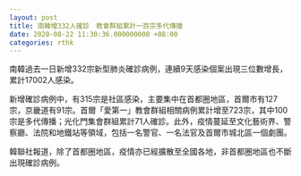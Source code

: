 ```yaml
---
layout: post
title: 南韓增332人確診　教會群組累計一百宗多代傳播
date: 2020-08-22 11:30:36.000000000 +08:00
categories: rthk
---
```


南韓過去一日新增332宗新型肺炎確診病例，連續9天感染個案出現三位數增長，累計17002人感染。

新增確診病例中，有315宗是社區感染，主要集中在首都圈地區，首爾市有127宗，京畿道有91宗。首爾「愛第一」教會群組相關病例累計增至723宗，其中100宗是多代傳播；光化門集會群組累計71人確診。此外，疫情蔓延至文化藝術界、警察廳、法院和地鐵站等領域，包括一名警官、一名法官及首爾市城北區一個劇團。

韓聯社報道，除了首都圈地區，疫情亦已經擴散至全國各地，非首都圈地區也不斷出現確診病例。
